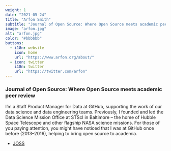 ```yaml
---
weight: 1
date: "2021-05-24"
title: "Arfon Smith"
subtitle: "Journal of Open Source: Where Open Source meets academic peer review"
image: "arfon.jpg"
alt: "arfon.jpg"
color: "#bbbbbb"
buttons:
  - i18n: website
    icon: home
    url: "https://www.arfon.org/about/"
  - icon: twitter
    i18n: twitter
    url: "https://twitter.com/arfon"
---
```


### Journal of Open Source: Where Open Source meets academic peer review

I’m a Staff Product Manager for Data at GitHub, supporting the work of our
data science and data engineering teams. Previously, I founded and led the Data
Science Mission Office at STScI in Baltimore – the home of Hubble Space
Telescope and other flagship NASA science missions. For those of you paying
attention, you might have noticed that I was at GitHub once before (2013–2016),
helping to bring open source to academia.

- [JOSS](https://joss.theoj.org/)
